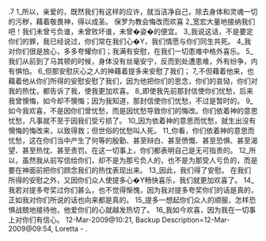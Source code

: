 .7 
1_所以，亲爱的，既然我们有这样的应许，就当洁净自己，除去身体和灵魂一切的污秽，藉着敬畏神，得以成圣。 
保罗为教会悔改而欢喜 
2_宽宏大量地接纳我们吧！我们未曾亏负谁，未曾败坏谁，未曾�姿�的便宜。 3_我说这话，不是要定你们的罪，我已经说过，你们常在我们心�Y，我们情愿与你们同生共死。 4_我对你们很是放心，多多夸耀你们；我满有安慰，在我们一切患难中格外喜乐。 
5_我们从前到了马其顿的时候，身体没有丝毫安宁，反而到处遭患难，外有纷争，内有惧怕。 6_但那安慰灰心之人的神藉着提多来安慰了我们； 7_不但藉着他来，也藉着他从你们所得的安慰安慰了我们，因为他把你们的思念，你们的哀恸，你们对我的热忱，都告诉了我，使我更加欢喜。 8_即使我先前那封信使你们忧愁，后来我曾懊悔，如今却不懊悔；因为我知道，那封信使你们忧愁，不过是暂时的。 9_如今我欢喜，不是因你们曾忧愁，而是因忧愁导致你们的悔改。你们依着神的意思忧愁，凡事就不至于因我们受亏损了。 10_因为依着神的意思而忧愁，就生出没有懊悔的悔改来，以致得救；但世俗的忧愁叫人死。 11_你看，你们依着神的意思而忧愁，这在你们当中产生了何等的殷勤、甚至辩白、甚至愤慨、甚至恐惧、甚至渴望、甚至热忱、甚至责罚。在这一切事上，你们都表明自己是无可指责的。 12_所以，虽然我从前写信给你们，却不是为那亏负人的，也不是为那受人亏负的，而是要在神面前把你们顾念我们的热忱表现出来。 13_因此，我们得了安慰。 
在我们所得的安慰之外，又因你们众人使提多心�Y畅快喜乐，我们就更加欢喜了。 14_我若对提多夸奖过你们甚么，也不觉得惭愧，因为我对提多夸奖你们的话是真的，正如我对你们所说的话也向来都是真的。 15_提多一想起你们众人的顺服，怎样恐惧战兢地接待他，他爱你们的心就越发热切了。 16_我如今欢喜，因为我在一切事上对你们有信心。 
12-Mar-2009@10:21, Backup Description=12-Mar-2009@09:54, Loretta - 
.